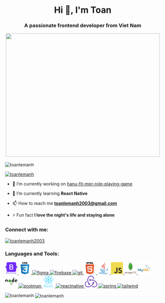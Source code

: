 <h1 align="center">Hi 👋, I'm Toan</h1>
<h3 align="center">A passionate frontend developer from Viet Nam</h3>
<div align="center">
  <img width=500 height=400 src="https://media1.giphy.com/media/2IudUHdI075HL02Pkk/giphy.gif?cid=6c09b952gbepk2akhfpusrsru4f6c15gvos9xp1m51y7lq78&ep=v1_internal_gif_by_id&rid=giphy.gif&ct=g" />
</div>
<p align="left"> <img src="https://komarev.com/ghpvc/?username=toanlemanh&label=Profile%20views&color=0e75b6&style=flat" alt="toanlemanh" /> </p>

<p align="left"> <a href="https://github.com/ryo-ma/github-profile-trophy"><img src="https://github-profile-trophy.vercel.app/?username=toanlemanh" alt="toanlemanh" /></a> </p>

- 🔭 I’m currently working on [hanu-fit-mpr-role-playing-game](https://github.com/whis102/MPR-Final?fbclid=IwAR23bDpZ-0kDpKg0H20ICJZMLdaU10UqUMsMi0pOFDrEpbi6a5Or0THWzUI_aem_AZpdDu6MbeyQ3MkM6OV__z9-2a_JUx5KzQd14mrInSLIWa7ghRruLrulBleLIclUMAiXltwKrPwLzaepXl7vf1eN)

- 🌱 I’m currently learning **React Native**

- 📫 How to reach me **toanlemanh2003@gmail.com**

- ⚡ Fun fact **I love the night's life and staying alone**

<h3 align="left">Connect with me:</h3>
<p align="left">
<a href="https://fb.com/toanlemanh2003" target="blank"><img align="center" src="https://raw.githubusercontent.com/rahuldkjain/github-profile-readme-generator/master/src/images/icons/Social/facebook.svg" alt="toanlemanh2003" height="30" width="40" /></a>
</p>

<h3 align="left">Languages and Tools:</h3>
<p align="left"> <a href="https://getbootstrap.com" target="_blank" rel="noreferrer"> <img src="https://raw.githubusercontent.com/devicons/devicon/master/icons/bootstrap/bootstrap-plain-wordmark.svg" alt="bootstrap" width="40" height="40"/> </a> <a href="https://www.w3schools.com/css/" target="_blank" rel="noreferrer"> <img src="https://raw.githubusercontent.com/devicons/devicon/master/icons/css3/css3-original-wordmark.svg" alt="css3" width="40" height="40"/> </a> <a href="https://www.figma.com/" target="_blank" rel="noreferrer"> <img src="https://www.vectorlogo.zone/logos/figma/figma-icon.svg" alt="figma" width="40" height="40"/> </a> <a href="https://firebase.google.com/" target="_blank" rel="noreferrer"> <img src="https://www.vectorlogo.zone/logos/firebase/firebase-icon.svg" alt="firebase" width="40" height="40"/> </a> <a href="https://git-scm.com/" target="_blank" rel="noreferrer"> <img src="https://www.vectorlogo.zone/logos/git-scm/git-scm-icon.svg" alt="git" width="40" height="40"/> </a> <a href="https://www.w3.org/html/" target="_blank" rel="noreferrer"> <img src="https://raw.githubusercontent.com/devicons/devicon/master/icons/html5/html5-original-wordmark.svg" alt="html5" width="40" height="40"/> </a> <a href="https://www.java.com" target="_blank" rel="noreferrer"> <img src="https://raw.githubusercontent.com/devicons/devicon/master/icons/java/java-original.svg" alt="java" width="40" height="40"/> </a> <a href="https://developer.mozilla.org/en-US/docs/Web/JavaScript" target="_blank" rel="noreferrer"> <img src="https://raw.githubusercontent.com/devicons/devicon/master/icons/javascript/javascript-original.svg" alt="javascript" width="40" height="40"/> </a> <a href="https://www.mongodb.com/" target="_blank" rel="noreferrer"> <img src="https://raw.githubusercontent.com/devicons/devicon/master/icons/mongodb/mongodb-original-wordmark.svg" alt="mongodb" width="40" height="40"/> </a> <a href="https://www.mysql.com/" target="_blank" rel="noreferrer"> <img src="https://raw.githubusercontent.com/devicons/devicon/master/icons/mysql/mysql-original-wordmark.svg" alt="mysql" width="40" height="40"/> </a> <a href="https://nodejs.org" target="_blank" rel="noreferrer"> <img src="https://raw.githubusercontent.com/devicons/devicon/master/icons/nodejs/nodejs-original-wordmark.svg" alt="nodejs" width="40" height="40"/> </a> <a href="https://postman.com" target="_blank" rel="noreferrer"> <img src="https://www.vectorlogo.zone/logos/getpostman/getpostman-icon.svg" alt="postman" width="40" height="40"/> </a> <a href="https://reactjs.org/" target="_blank" rel="noreferrer"> <img src="https://raw.githubusercontent.com/devicons/devicon/master/icons/react/react-original-wordmark.svg" alt="react" width="40" height="40"/> </a> <a href="https://reactnative.dev/" target="_blank" rel="noreferrer"> <img src="https://reactnative.dev/img/header_logo.svg" alt="reactnative" width="40" height="40"/> </a> <a href="https://redux.js.org" target="_blank" rel="noreferrer"> <img src="https://raw.githubusercontent.com/devicons/devicon/master/icons/redux/redux-original.svg" alt="redux" width="40" height="40"/> </a> <a href="https://spring.io/" target="_blank" rel="noreferrer"> <img src="https://www.vectorlogo.zone/logos/springio/springio-icon.svg" alt="spring" width="40" height="40"/> </a> <a href="https://tailwindcss.com/" target="_blank" rel="noreferrer"> <img src="https://www.vectorlogo.zone/logos/tailwindcss/tailwindcss-icon.svg" alt="tailwind" width="40" height="40"/> </a> </p>

<p><img align="left" src="https://github-readme-stats.vercel.app/api/top-langs?username=toanlemanh&show_icons=true&locale=en&layout=compact" alt="toanlemanh" /></p>

<p>&nbsp;<img align="center" src="https://github-readme-stats.vercel.app/api?username=toanlemanh&show_icons=true&locale=en" alt="toanlemanh" /></p>
